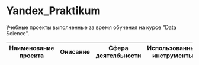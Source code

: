 # Yandex_Praktikum
Учебные проекты выполненные за время обучения на курсе  "Data Science".

|Наименование проекта|Онисание|Сфера деятелбьности|Использованные инструменты|
|-----|------|-------|------|
